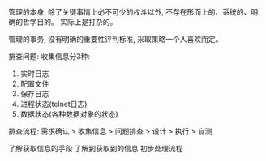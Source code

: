 管理的本身, 除了关键事情上必不可少的权斗以外, 不存在形而上的、系统的、明确的哲学目的。
实际上是打杂的。

管理的事务, 没有明确的重要性评判标准, 采取策略一个人喜欢而定。

排查问题:
收集信息分3种:
1. 实时日志
2. 配置文件
3. 保存日志
4. 进程状态(telnet日志)
5. 数据状态(各种数据对象的状态)

排查流程:
需求确认 > 收集信息 > 问题排查 > 设计 > 执行 > 自测

了解获取信息的手段
了解到获取到的信息 初步处理流程